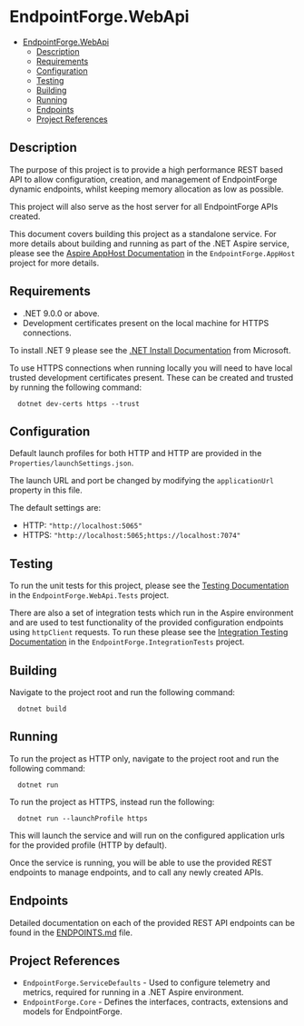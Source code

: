 # EndpointForge.WebApi

<!-- TOC -->
* [EndpointForge.WebApi](#endpointforgewebapi)
  * [Description](#description)
  * [Requirements](#requirements)
  * [Configuration](#configuration)
  * [Testing](#testing)
  * [Building](#building)
  * [Running](#running)
  * [Endpoints](#endpoints)
  * [Project References](#project-references)
<!-- TOC -->

## Description

The purpose of this project is to provide a high performance REST based API to allow configuration, 
creation, and management of EndpointForge dynamic endpoints, whilst keeping memory allocation as low as possible.

This project will also serve as the host server for all EndpointForge APIs created.

This document covers building this project as a standalone service.
For more details about building and running as part of the .NET Aspire service, please see the 
[Aspire AppHost Documentation](../EndpointForge.AppHost/README.md) in the `EndpointForge.AppHost` project for more details.

## Requirements

- .NET 9.0.0 or above.
- Development certificates present on the local machine for HTTPS connections.

To install .NET 9 please see the [.NET Install Documentation](https://learn.microsoft.com/en-us/dotnet/core/install/) 
from Microsoft.

To use HTTPS connections when running locally you will need to have local trusted development certificates present.
These can be created and trusted by running the following command:

```shell
  dotnet dev-certs https --trust
```

## Configuration

Default launch profiles for both HTTP and HTTP are provided in the `Properties/launchSettings.json`.

The launch URL and port be changed by modifying the `applicationUrl` property in this file.

The default settings are:
- HTTP: `"http://localhost:5065"`
- HTTPS: `"http://localhost:5065;https://localhost:7074"`

## Testing

To run the unit tests for this project, please see the [Testing Documentation](../EndpointForge.WebApi.Tests/README.md) in the `EndpointForge.WebApi.Tests` 
project.

There are also a set of integration tests which run in the Aspire environment and are used to test functionality of 
the provided configuration endpoints using `httpClient` requests.  To run these please see the
[Integration Testing Documentation](../EndpointForge.IntegrationTests/README.md) in the `EndpointForge.IntegrationTests`
project.

## Building

Navigate to the project root and run the following command:

```shell
  dotnet build
```

## Running

To run the project as HTTP only, navigate to the project root and run the following command:

```shell
  dotnet run
```

To run the project as HTTPS, instead run the following:

```shell
  dotnet run --launchProfile https
```

This will launch the service and will run on the configured application urls for the provided profile (HTTP by default).

Once the service is running, you will be able to use the provided REST endpoints to manage endpoints, and to call any 
newly created APIs.

## Endpoints

Detailed documentation on each of the provided REST API endpoints can be found in the [ENDPOINTS.md](./ENDPOINTS.md) 
file.

## Project References

- `EndpointForge.ServiceDefaults` - Used to configure telemetry and metrics, required for running in a .NET Aspire 
environment.
- `EndpointForge.Core` - Defines the interfaces, contracts, extensions and models for EndpointForge.
